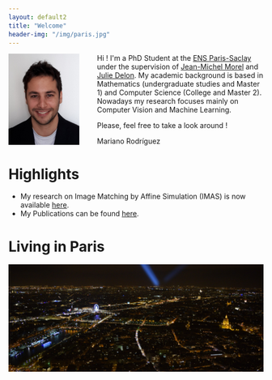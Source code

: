 ```yaml
---
layout: default2
title: "Welcome"
header-img: "/img/paris.jpg"
---
```


<div style="float:left; width:175px" > <img src="/img/mariano.jpg" alt="Mariano Rodríguez" width="140px"></div>

Hi ! I'm a PhD Student at the [ENS Paris-Saclay](http://www.ens-cachan.fr/) under the supervision of [Jean-Michel Morel](https://sites.google.com/site/jeanmichelmorelcmlaenscachan/) and [Julie Delon](https://delon.wp.imt.fr/). My academic background is based in Mathematics (undergraduate studies and Master 1) and Computer Science (College and Master 2). Nowadays my research focuses mainly on Computer Vision and Machine Learning.

Please, feel free to take a look around !

Mariano Rodríguez


Highlights
====================

- My research on Image Matching by Affine Simulation (IMAS) is now available [here](/research).
- My Publications can be found <a href="{{ site.baseurl }}/publications">here</a>.


Living in Paris
====================

<img src="/img/paris.jpg" alt="Paris">
